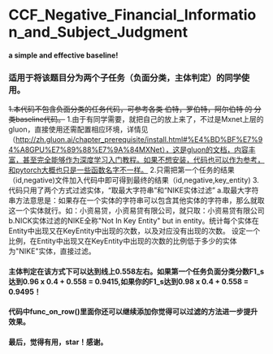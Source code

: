 # CCF_Negative_Financial_Information_and_Subject_Judgment
#### a simple and effective baseline!
### 适用于将该题目分为两个子任务（负面分类，主体判定）的同学使用。
~~1.本代码不包含负面分类的任务代码，可参考各类 伯特，罗伯特，阿尔伯特 的 分类baseline代码。~~
1.由于有同学需要，就把自己的放上来了，不过是Mxnet上层的gluon，直接使用还需配置相应环境，详情见（http://zh.gluon.ai/chapter_prerequisite/install.html#%E4%BD%BF%E7%94%A8GPU%E7%89%88%E7%9A%84MXNet），这是gluon的文档，内容丰富，甚至完全能够作为深度学习入门教程。如果不想安装，代码也可以作为参考，和pytorch大概也只是一些函数名字不一样。
2.只需把第一个任务的结果（id,negative)文件加入代码中即可得到最终的结果（id,negative,key_entity)
3.代码只用了两个方式过滤实体，“取最大字符串”和“NIKE实体过滤”
  a.取最大字符串方法意思是：如果存在一个实体的字符串可以包含其他实体的字符串，那么就取这一个实体就行。如：小资易贷，小资易贷有限公司，就只取：小资易贷有限公司
  b.NICK实体过滤的NIKE全称"Not In Key Entity" but in entity。统计每个实体在Entity中出现又在KeyEntity中出现的次数，以及对应没有出现的次数。
设定一个比例，在Entity中出现又在KeyEntity中出现的次数的比例低于多少的实体为"NIKE"实体，直接过滤。

#### 主体判定在该方式下可以达到线上0.558左右。如果第一个任务负面分类分数F1_s达到0.96 x 0.4 + 0.558 = 0.9415,如果你的F1_s达到0.98 x 0.4 + 0.558 = 0.9495！
#### 代码中func_on_row()里面你还可以继续添加你觉得可以过滤的方法进一步提升效果。
#### 最后，觉得有用，star！感谢。
